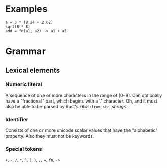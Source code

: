 # Examples

```
a = 3 * (8.24 + 2.62)
sqrt(8 * 8)
add = fn(a1, a2) -> a1 + a2
```

# Grammar

## Lexical elements

### Numeric literal
A sequence of one or more characters in the range of [0-9].
Can optionally have a "fractional" part, which begins with a '.' character.
Oh, and it must also be able to be parsed by Rust's `f64::from_str`. *shrugs*

### Identifier
Consists of one or more unicode scalar values that have the "alphabetic" property.
Also they must not be keywords.

### Special tokens
`+`, `-`, `/`, `*`, `^`, `(`, `)`, `,`, `=`, `fn`, `->`